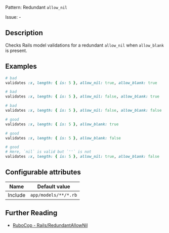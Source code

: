 Pattern: Redundant `allow_nil`

Issue: -

## Description

Checks Rails model validations for a redundant `allow_nil` when `allow_blank` is present.

## Examples

```ruby
# bad
validates :x, length: { is: 5 }, allow_nil: true, allow_blank: true

# bad
validates :x, length: { is: 5 }, allow_nil: false, allow_blank: true

# bad
validates :x, length: { is: 5 }, allow_nil: false, allow_blank: false

# good
validates :x, length: { is: 5 }, allow_blank: true

# good
validates :x, length: { is: 5 }, allow_blank: false

# good
# Here, `nil` is valid but `''` is not
validates :x, length: { is: 5 }, allow_nil: true, allow_blank: false
```

## Configurable attributes

Name | Default value
--- | ---
Include | `app/models/**/*.rb`

## Further Reading

* [RuboCop - Rails/RedundantAllowNil](https://docs.rubocop.org/rubocop-rails/cops_rails.html#railsredundantallownil)
